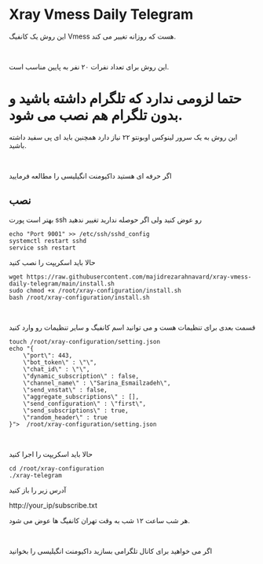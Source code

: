 # Xray Vmess Daily Telegram

این روش یک کانفیگ Vmess هست که روزانه تغییر می کند.

</br>

این روش برای تعداد نفرات ۲۰ نفر به پایین مناسب است.

# حتما لزومی ندارد که تلگرام داشته باشید و بدون تلگرام هم نصب می شود.



این روش به یک سرور لینوکس اوبونتو ۲۲ نیاز دارد
همچنین باید ای پی سفید داشته باشید.

</br>


اگر حرفه ای هستید داکیومنت انگیلیسی را مطالعه فرمایید



## نصب

بهتر است پورت ssh رو عوض کنید ولی اگر حوصله ندارید تغییر ندهید

```
echo "Port 9001" >> /etc/ssh/sshd_config
systemctl restart sshd
service ssh restart
```

حالا باید اسکریپت را نصب کنید

```
wget https://raw.githubusercontent.com/majidrezarahnavard/xray-vmess-daily-telegram/main/install.sh
sudo chmod +x /root/xray-configuration/install.sh
bash /root/xray-configuration/install.sh
```


</br>

قسمت بعدی برای تنظیمات هست و می توانید اسم کانفیگ و سایر تنظیمات رو وارد کنید

```
touch /root/xray-configuration/setting.json
echo "{
    \"port\": 443,
    \"bot_token\" : \"\",
    \"chat_id\" : \"\",
    \"dynamic_subscription\" : false,
    \"channel_name\" : \"Sarina_Esmailzadeh\",
    \"send_vnstat\" : false,
    \"aggregate_subscriptions\" : [],
    \"send_configuration\" : \"first\",
    \"send_subscriptions\" : true,
    \"random_header\" : true
}">  /root/xray-configuration/setting.json
```

</br>

حالا باید اسکریپت را اجرا کنید

```
cd /root/xray-configuration
./xray-telegram
```


آدرس زیر را باز کنید

http://your_ip/subscribe.txt

هر شب ساعت ۱۲ شب به وقت تهران کانفیگ ها عوض می شود.

</br>



اگر می خواهید برای کانال تلگرامی بسازید داکیومنت انگیلیسی را بخوانید